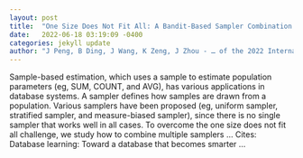```yaml
---
layout: post
title:  "One Size Does Not Fit All: A Bandit-Based Sampler Combination Framework with Theoretical Guarantees"
date:   2022-06-18 03:19:09 -0400
categories: jekyll update
author: "J Peng, B Ding, J Wang, K Zeng, J Zhou - … of the 2022 International Conference on …, 2022"
---
```

Sample-based estimation, which uses a sample to estimate population parameters (eg, SUM, COUNT, and AVG), has various applications in database systems. A sampler defines how samples are drawn from a population. Various samplers have been proposed (eg, uniform sampler, stratified sampler, and measure-biased sampler), since there is no single sampler that works well in all cases. To overcome the  one size does not fit all  challenge, we study how to combine multiple samplers …
Cites: ‪Database learning: Toward a database that becomes smarter …‬  
